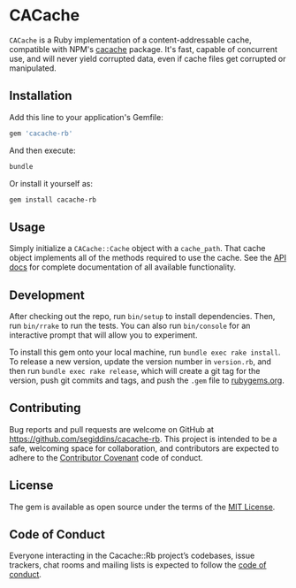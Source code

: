 # CACache

`CACache` is a Ruby implementation of a content-addressable cache, compatible with NPM's [cacache](https://github.com/zkat/cacache) package. It's fast, capable of concurrent use, and will never yield corrupted data, even if cache files get corrupted or manipulated.

## Installation

Add this line to your application's Gemfile:

```ruby
gem 'cacache-rb'
```

And then execute:

```sh
bundle
```

Or install it yourself as:

```sh
gem install cacache-rb
```

## Usage

Simply initialize a `CACache::Cache` object with a `cache_path`. That cache object implements all of the methods required to use the cache. See the [API docs](http://www.rubydoc.info/gems/cacache) for complete documentation of all available functionality.

## Development

After checking out the repo, run `bin/setup` to install dependencies. Then, run `bin/rrake` to run the tests. You can also run `bin/console` for an interactive prompt that will allow you to experiment.

To install this gem onto your local machine, run `bundle exec rake install`. To release a new version, update the version number in `version.rb`, and then run `bundle exec rake release`, which will create a git tag for the version, push git commits and tags, and push the `.gem` file to [rubygems.org](https://rubygems.org).

## Contributing

Bug reports and pull requests are welcome on GitHub at <https://github.com/segiddins/cacache-rb>. This project is intended to be a safe, welcoming space for collaboration, and contributors are expected to adhere to the [Contributor Covenant](http://contributor-covenant.org) code of conduct.

## License

The gem is available as open source under the terms of the [MIT License](https://opensource.org/licenses/MIT).

## Code of Conduct

Everyone interacting in the Cacache::Rb project’s codebases, issue trackers, chat rooms and mailing lists is expected to follow the [code of conduct](https://github.com/segiddins/cacache-rb/blob/master/CODE_OF_CONDUCT.md).
